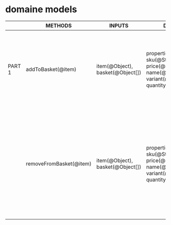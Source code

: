 # domaine models

|        | METHODS | INPUTS | DATA | SITUATION | OUTPUTS |
|--------|-|-|-|-|-|
| PART 1 | addToBasket(@item)| item(@Object), basket(@Object[])|properties: sku(@String), price(@String), name(@String), variant(@String), quantity(@Number)| If item is not already in basket...  If item is not already in basket...| ...show the message 'already in the basket' ...add it, and show a list of all the items in the basket. |
|        |removeFromBasket(@item)|item(@Object), basket(@Object[])|properties: sku(@String), price(@String), name(@String), variant(@String), quantity(@Number)|If the item is found in the basket... If the basket is empty...|...show a list of all the items in the basket, but without the one which was deleted. ...show 'the basket is empty - nothing to remove!'|
